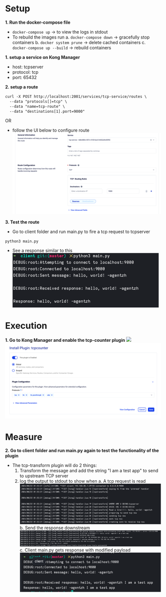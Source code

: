 # Setup
__1. Run the docker-compose file__
- `docker-compose up` -> to view the logs in stdout
- To rebuild the images run
  a. `docker-compose down` -> gracefully stop containers
  b. `docker system prune` -> delete cached containers
  c. `docker-compose up --build` -> rebuild containers

__1. setup a service on Kong Manager__
- host: tcpserver
- protocol: tcp
- port: 65432

__2. setup a route__
```
curl -X POST http://localhost:2001/services/tcp-service/routes \
  --data "protocols[]=tcp" \
  --data "name=tcp-route" \
  --data "destinations[1].port=9000"
```

OR

- follow the UI below to configure route
![](/img/ss_route.png)

__3. Test the route__
- Go to client folder and run main.py to fire a tcp request to tcpserver
```
python3 main.py
```
- See a response similar to this
![](/img/client_resp_no_plugin.png)

# Execution
__1. Go to Kong Manager and enable the tcp-counter plugin__
![](/img/enable_tcpcounter.png)
![](/img/plugin-conf.png)

# Measure
__2. Go to client folder and run main.py again to test the functionality of the plugin__
- The tcp-transform plugin will do 2 things:
  1. Transform the message and add the string "I am a test app" to send to upstream TCP server
  2. log the output to stdout to show when
    a. A tcp request is read
    ![](/img/read_tcp.png)
    b. Send the response downstream
    ![](/img/get_resp_send_downstream.png)
    c. Client main.py gets response with modified payload
    ![](/img/client_resp.png)
